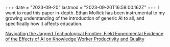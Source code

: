 +++
date = "2023-09-20"
lastmod = "2023-09-20T16:59:00.162Z"
+++
I want to read this paper in-depth. Ethan Mollick has been instrumental to my growing understanding of the introduction of generic AI to all, and specifically how it affects education.

[Navigating the Jagged Technological Frontier: Field Experimental Evidence of the Effects of AI on Knowledge Worker Productivity and Quality](https://papers.ssrn.com/sol3/papers.cfm?abstract_id=4573321)